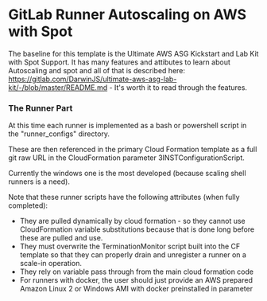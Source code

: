 # GitLab Runner Autoscaling on AWS with Spot

The baseline for this template is the Ultimate AWS ASG Kickstart and Lab Kit with Spot Support.  It has many features and attibutes to learn about Autoscaling and spot and all of that is described here: https://gitlab.com/DarwinJS/ultimate-aws-asg-lab-kit/-/blob/master/README.md - It's worth it to read through the features.

### The Runner Part

At this time each runner is implemented as a bash or powershell script in the "runner_configs" directory.

These are then referenced in the primary Cloud Formation template as a full git raw URL in the CloudFormation parameter 3INSTConfigurationScript.

Currently the windows one is the most developed (because scaling shell runners is a need).

Note that these runner scripts have the following attributes (when fully completed):
* They are pulled dynamically by cloud formation - so they cannot use CloudFormation variable substitutions because that is done long before these are pulled and use.
* They must overwrite the TerminationMonitor script built into the CF template so that they can properly drain and unregister a runner on a scale-in operation.
* They rely on variable pass through from the main cloud formation code
* For runners with docker, the user should just provide an AWS prepared Amazon Linux 2 or Windows AMI with docker preinstalled in parameter

